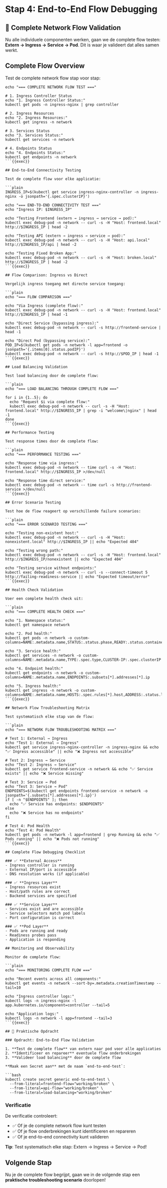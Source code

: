 # Stap 4: End-to-End Flow Debugging

## 🔄 Complete Network Flow Validation

Nu alle individuele componenten werken, gaan we de complete flow testen: **Extern → Ingress → Service → Pod**. Dit is waar je valideert dat alles samen werkt.

## Complete Flow Overview

Test de complete network flow stap voor stap:

```plain
echo "=== COMPLETE NETWORK FLOW TEST ==="

# 1. Ingress Controller Status
echo "1. Ingress Controller Status:"
kubectl get pods -n ingress-nginx | grep controller

# 2. Ingress Resources
echo "2. Ingress Resources:"
kubectl get ingress -n network

# 3. Services Status
echo "3. Services Status:"
kubectl get services -n network

# 4. Endpoints Status
echo "4. Endpoints Status:"
kubectl get endpoints -n network
```{{exec}}

## End-to-End Connectivity Testing

Test de complete flow voor elke applicatie:

```plain
INGRESS_IP=$(kubectl get service ingress-nginx-controller -n ingress-nginx -o jsonpath='{.spec.clusterIP}')

echo "=== END-TO-END CONNECTIVITY TEST ==="
echo "Ingress IP: $INGRESS_IP"

echo "Testing Frontend (extern → ingress → service → pod):"
kubectl exec debug-pod -n network -- curl -s -H "Host: frontend.local" http://$INGRESS_IP | head -2

echo "Testing API (extern → ingress → service → pod):"
kubectl exec debug-pod -n network -- curl -s -H "Host: api.local" http://$INGRESS_IP/api | head -2

echo "Testing Fixed Broken App:"
kubectl exec debug-pod -n network -- curl -s -H "Host: broken.local" http://$INGRESS_IP | head -2
```{{exec}}

## Flow Comparison: Ingress vs Direct

Vergelijk ingress toegang met directe service toegang:

```plain
echo "=== FLOW COMPARISON ==="

echo "Via Ingress (complete flow):"
kubectl exec debug-pod -n network -- curl -s -H "Host: frontend.local" http://$INGRESS_IP | head -1

echo "Direct Service (bypassing ingress):"
kubectl exec debug-pod -n network -- curl -s http://frontend-service | head -1

echo "Direct Pod (bypassing service):"
POD_IP=$(kubectl get pods -n network -l app=frontend -o jsonpath='{.items[0].status.podIP}')
kubectl exec debug-pod -n network -- curl -s http://$POD_IP | head -1
```{{exec}}

## Load Balancing Validation

Test load balancing door de complete flow:

```plain
echo "=== LOAD BALANCING THROUGH COMPLETE FLOW ==="

for i in {1..5}; do
  echo "Request $i via complete flow:"
  kubectl exec debug-pod -n network -- curl -s -H "Host: frontend.local" http://$INGRESS_IP | grep -i "welcome\|nginx" | head -1
done
```{{exec}}

## Performance Testing

Test response times door de complete flow:

```plain
echo "=== PERFORMANCE TESTING ==="

echo "Response time via ingress:"
kubectl exec debug-pod -n network -- time curl -s -H "Host: frontend.local" http://$INGRESS_IP >/dev/null

echo "Response time direct service:"
kubectl exec debug-pod -n network -- time curl -s http://frontend-service >/dev/null
```{{exec}}

## Error Scenario Testing

Test hoe de flow reageert op verschillende failure scenarios:

```plain
echo "=== ERROR SCENARIO TESTING ==="

echo "Testing non-existent host:"
kubectl exec debug-pod -n network -- curl -s -H "Host: nonexistent.local" http://$INGRESS_IP || echo "Expected 404"

echo "Testing wrong path:"
kubectl exec debug-pod -n network -- curl -s -H "Host: frontend.local" http://$INGRESS_IP/nonexistent || echo "Expected 404"

echo "Testing service without endpoints:"
kubectl exec debug-pod -n network -- curl -s --connect-timeout 5 http://failing-readiness-service || echo "Expected timeout/error"
```{{exec}}

## Health Check Validation

Voer een complete health check uit:

```plain
echo "=== COMPLETE HEALTH CHECK ==="

echo "1. Namespace status:"
kubectl get namespace network

echo "2. Pod health:"
kubectl get pods -n network -o custom-columns=NAME:.metadata.name,STATUS:.status.phase,READY:.status.containerStatuses[*].ready

echo "3. Service health:"
kubectl get services -n network -o custom-columns=NAME:.metadata.name,TYPE:.spec.type,CLUSTER-IP:.spec.clusterIP

echo "4. Endpoint health:"
kubectl get endpoints -n network -o custom-columns=NAME:.metadata.name,ENDPOINTS:.subsets[*].addresses[*].ip

echo "5. Ingress health:"
kubectl get ingress -n network -o custom-columns=NAME:.metadata.name,HOSTS:.spec.rules[*].host,ADDRESS:.status.loadBalancer.ingress[*].ip
```{{exec}}

## Network Flow Troubleshooting Matrix

Test systematisch elke stap van de flow:

```plain
echo "=== NETWORK FLOW TROUBLESHOOTING MATRIX ==="

# Test 1: External → Ingress
echo "Test 1: External → Ingress"
kubectl get service ingress-nginx-controller -n ingress-nginx && echo "✅ Ingress accessible" || echo "❌ Ingress not accessible"

# Test 2: Ingress → Service
echo "Test 2: Ingress → Service"
kubectl get service frontend-service -n network && echo "✅ Service exists" || echo "❌ Service missing"

# Test 3: Service → Pod
echo "Test 3: Service → Pod"
ENDPOINTS=$(kubectl get endpoints frontend-service -n network -o jsonpath='{.subsets[*].addresses[*].ip}')
if [ -n "$ENDPOINTS" ]; then
  echo "✅ Service has endpoints: $ENDPOINTS"
else
  echo "❌ Service has no endpoints"
fi

# Test 4: Pod Health
echo "Test 4: Pod Health"
kubectl get pods -n network -l app=frontend | grep Running && echo "✅ Pods running" || echo "❌ Pods not running"
```{{exec}}

## Complete Flow Debugging Checklist

### ✅ **External Access**
- Ingress controller is running
- External IP/port is accessible
- DNS resolution works (if applicable)

### ✅ **Ingress Layer**
- Ingress resources exist
- Host/path rules are correct
- Backend services are specified

### ✅ **Service Layer**
- Services exist and are accessible
- Service selectors match pod labels
- Port configuration is correct

### ✅ **Pod Layer**
- Pods are running and ready
- Readiness probes pass
- Application is responding

## Monitoring and Observability

Monitor de complete flow:

```plain
echo "=== MONITORING COMPLETE FLOW ==="

echo "Recent events across all components:"
kubectl get events -n network --sort-by=.metadata.creationTimestamp --tail=10

echo "Ingress controller logs:"
kubectl logs -n ingress-nginx -l app.kubernetes.io/component=controller --tail=5

echo "Application logs:"
kubectl logs -n network -l app=frontend --tail=3
```{{exec}}

## 🎯 Praktische Opdracht

### Opdracht: End-to-End Flow Validation

1. **Test de complete flow** van extern naar pod voor alle applicaties
2. **Identificeer en repareer** eventuele flow onderbrekingen
3. **Valideer load balancing** door de complete flow

**Maak een Secret aan** met de naam `end-to-end-test`:

```bash
kubectl create secret generic end-to-end-test \
  --from-literal=frontend-flow="working/broken" \
  --from-literal=api-flow="working/broken" \
  --from-literal=load-balancing="working/broken"
```

### Verificatie

De verificatie controleert:
- ✅ Of je de complete network flow kunt testen
- ✅ Of je flow onderbrekingen kunt identificeren en repareren
- ✅ Of je end-to-end connectivity kunt valideren

**Tip**: Test systematisch elke stap: Extern → Ingress → Service → Pod!

## Volgende Stap

Nu je de complete flow begrijpt, gaan we in de volgende stap een **praktische troubleshooting scenario** doorlopen!
